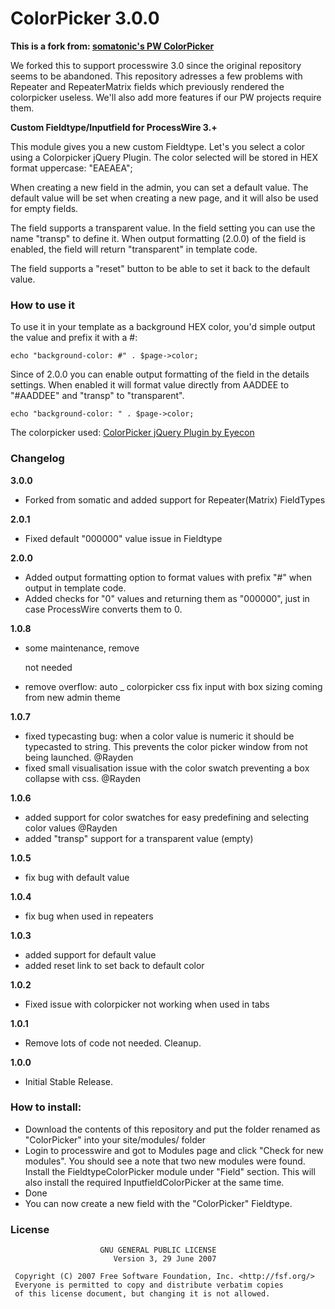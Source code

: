 ColorPicker 3.0.0
=====================

**This is a fork from: [somatonic's PW ColorPicker](https://github.com/somatonic/ColorPicker)**

We forked this to support processwire 3.0 since the original repository seems to be abandoned.
This repository adresses a few problems with Repeater and RepeaterMatrix fields which previously rendered the colorpicker useless. We'll also add more features if our PW projects require them.

**Custom Fieldtype/Inputfield for ProcessWire 3.+**

This module gives you a new custom Fieldtype. Let's you select a color using a Colorpicker jQuery Plugin. The color selected will be stored in HEX format uppercase: "EAEAEA";

When creating a new field in the admin, you can set a default value. The default value will be set when creating a new page, and it will also be used for empty fields.

The field supports a transparent value. In the field setting you can use the name "transp" to define it. When output formatting (2.0.0) of the field is enabled, the field will return "transparent" in template code.

The field supports a "reset" button to be able to set it back to the default value.

### How to use it

To use it in your template as a background HEX color, you'd simple output the value and prefix it with a #:

```
echo "background-color: #" . $page->color;
```

Since of 2.0.0 you can enable output formatting of the field in the details settings. When enabled it will format value directly from AADDEE to "#AADDEE" and "transp" to "transparent".

```
echo "background-color: " . $page->color;
```

The colorpicker used:
[ColorPicker jQuery Plugin by Eyecon](http://www.eyecon.ro/colorpicker/)

### Changelog

**3.0.0**

- Forked from somatic and added support for Repeater(Matrix) FieldTypes

**2.0.1**

- Fixed default "000000" value issue in Fieldtype

**2.0.0**

- Added output formatting option to format values with prefix "#" when output in template code.
- Added checks for "0" values and returning them as "000000", just in case ProcessWire converts them to 0.

**1.0.8**

- some maintenance, remove <p> not needed
- remove overflow: auto
_ colorpicker css fix input with box sizing coming from new admin theme

**1.0.7**

- fixed typecasting bug: when a color value is numeric it should be
typecasted to string. This prevents the color picker window from not
being launched. @Rayden
- fixed small visualisation issue with the color swatch preventing a
box collapse with css. @Rayden

**1.0.6**

- added support for color swatches for easy predefining and selecting color values @Rayden
- added "transp" support for a transparent value (empty)

**1.0.5**

- fix bug with default value

**1.0.4**

- fix bug when used in repeaters

**1.0.3**

- added support for default value
- added reset link to set back to default color

**1.0.2**

- Fixed issue with colorpicker not working when used in tabs

**1.0.1**

- Remove lots of code not needed. Cleanup.

**1.0.0**

- Initial Stable Release.


### How to install:

- Download the contents of this repository and put the folder renamed as "ColorPicker" into your site/modules/ folder
- Login to processwire and got to Modules page and click "Check for new modules". You should see a note that two new modules were found. Install the FieldtypeColorPicker module under "Field" section. This will also install the required InputfieldColorPicker at the same time.
- Done
- You can now create a new field with the "ColorPicker" Fieldtype.

### License

```
                    GNU GENERAL PUBLIC LICENSE
                       Version 3, 29 June 2007

 Copyright (C) 2007 Free Software Foundation, Inc. <http://fsf.org/>
 Everyone is permitted to copy and distribute verbatim copies
 of this license document, but changing it is not allowed.
```
